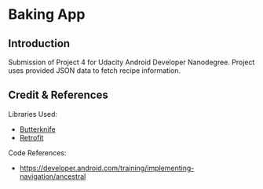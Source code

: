 # Baking App

## Introduction
Submission of Project 4 for Udacity Android Developer Nanodegree.
Project uses provided JSON data to fetch recipe information.

## Credit & References
Libraries Used:
- [Butterknife](http://jakewharton.github.io/butterknife/)
- [Retrofit](https://square.github.io/retrofit/)

Code References:
- https://developer.android.com/training/implementing-navigation/ancestral
